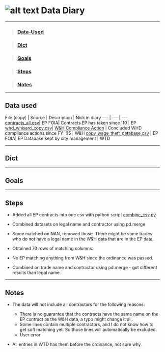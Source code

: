 # ![alt text](https://www.shareicon.net/data/32x32/2016/02/13/718311_read_512x512.png) Data Diary 
***********************************************************************
> ### [Data-Used](#Data-used)

> ### [Dict](#Dict)

> ### [Goals](#Goals)

> ### [Steps](#Steps)

> ### [Notes](#Notes)
************************************************************************


## Data used

File (copy) | Source | Description | Nick in diary
--- | --- | ---
 [contracts_all.csv](./contracts_all.csv)| EP FOIA| Contracts EP has taken since '10 | EP
 [whd_whisard_copy.csv](./whd_whisard_copy.csv)| [W&H Compliance Action](https://enforcedata.dol.gov/views/data_catalogs.php) | Concluded WHD compliance actions since FY '05 | W&H
 [copy_wage_theft_database.csv](./copy_wage_theft_database.csv) | EP FOIA| EP Database kept by city management | WTD
 
**************************************************************************
## Dict
**************************************************************************
## Goals

**************************************************************************
## Steps

* Added all EP contracts into one csv with python script [combine_csv.py](./combine_csv.py)

* Combined datasets on legal name and contractor using pd.merge

* Some matched on NAN, removed those. There might be some trades who do
  not have a legal name in the W&H data that are in the EP data.

* Obtained 70 rows of matching columns.

* No EP matching anything from W&H since the ordinance was passed.

* Combined on trade name and contractor using pd.merge - got different results than legal name. 


***********************************************************************
## Notes



* The data will not include all contractors for the following reasons:
	* There is no guarantee that the contracts have the same name on
	  the EP contract as the W&H data, a typo might change it all.
	* Some lines contain multiple contractors, and I do not know how
	  to get soft matching yet. So those lines will automatically be
	  excluded.
    * User error


* All entries in WTD has them before the ordinance, not sure why.

